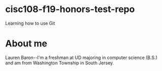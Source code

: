 # cisc108-f19-honors-test-repo
Learning how to use Git

# About me
Lauren Baron--I'm a freshman at UD majoring in computer science (B.S.) and am from Washington Township in South Jersey. 
